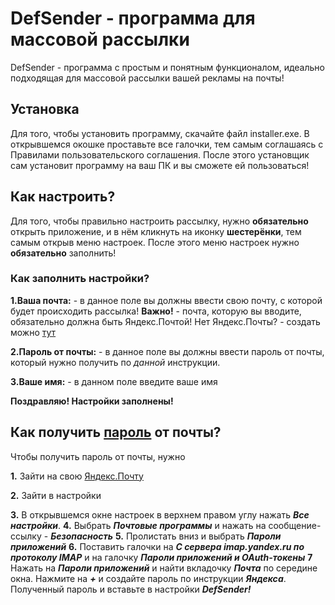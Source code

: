 # DefSender - программа для массовой рассылки
DefSender - программа с простым и понятным функционалом, идеально подходящая для массовой рассылки вашей рекламы на почты!

## Установка
Для того, чтобы установить программу, скачайте файл installer.exe. В открывшемся окошке проставьте все галочки, тем самым 
соглашаясь с Правилами пользовательского соглашения. После этого установщик сам установит программу на ваш ПК и вы сможете 
ей пользоваться!

## Как настроить?
Для того, чтобы правильно настроить рассылку, нужно **обязательно** открыть приложение, и в нём кликнуть на иконку **шестерёнки**, 
тем самым открыв меню настроек. После этого меню настроек нужно **обязательно** заполнить! 
### Как заполнить настройки?
**1.Ваша почта:** - в данное поле вы должны ввести свою почту, с которой будет происходить рассылка! **Важно!** - почта, которую 
вы вводите, обязательно должна быть Яндекс.Почтой! Нет Яндекс.Почты? - создать можно [тут](https://360.yandex.ru/mail/)

**2.Пароль от почты:** - в данное поле вы должны ввести пароль от почты, который нужно получить по _данной_ инструкции.

**3.Ваше имя:** - в данном поле введите ваше имя

**Поздравляю! Настройки заполнены!**

## Как получить [пароль](https://github.com/MiroshanToshan/Rassilka-mail-YANDEX-MAIL-/blob/main/README.md#как-заполнить-настройки) от почты?
Чтобы получить пароль от почты, нужно 

**1.** Зайти на свою [Яндекс.Почту](https://360.yandex.ru/mail/)

**2.** Зайти в настройки

**3.** В открывшемся окне настроек в верхнем правом углу нажать ***Все настройки***.
**4.** Выбрать ***Почтовые программы*** и нажать на сообщение-ссылку - ***Безопасность***
**5.** Пролистать вниз и выбрать ***Пароли приложений***
**6.** Поставить галочки на ***С сервера imap.yandex.ru по протоколу IMAP*** и на галочку ***Пароли приложений и OAuth-токены***
**7** Нажать на ***Пароли приложений*** и найти вкладочку ***Почта*** по середине окна. Нажмите на ***+*** и создайте пароль по инструкции ***Яндекса***.
Полученный пароль и вставьте в настройки ***DefSender!***
